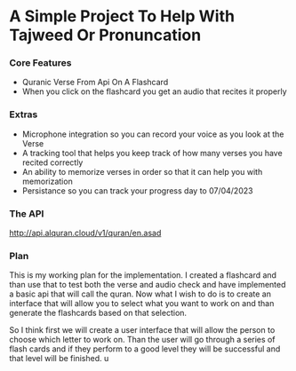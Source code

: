 # A Simple Project To Help With Tajweed Or Pronuncation

### Core Features
- Quranic Verse From Api On A Flashcard
- When you click on the flashcard you get an audio that recites it properly

### Extras
- Microphone integration so you can record your voice as you look at the Verse
- A tracking tool that helps you keep track of how many verses you have recited correctly
- An ability to memorize verses in order so that it can help you with memorization
- Persistance so you can track your progress day to 07/04/2023

### The API
http://api.alquran.cloud/v1/quran/en.asad

### Plan

This is my working plan for the implementation. I created a flashcard and than use that to test both the verse and audio check and 
have implemented a basic api that will call the quran. Now what I wish to do is to create an interface that will allow you to select
what you want to work on and than generate the flashcards based on that selection. 

So I think first we will create a user interface that will allow the person to choose which letter to work on. Than the user will go through
a series of flash cards and if they perform to a good level they will be successful and that level will be finished. u
